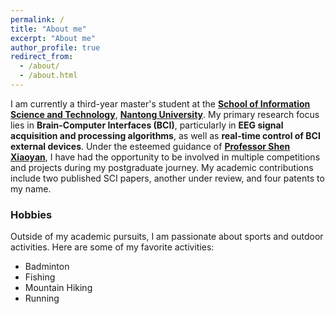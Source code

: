```yaml
---
permalink: /
title: "About me"
excerpt: "About me"
author_profile: true
redirect_from: 
  - /about/
  - /about.html
---
```



I am currently a third-year master's student at the [**School of Information Science and Technology**](https://sist.ntu.edu.cn/), [**Nantong University**](https://www.ntu.edu.cn/). My primary research focus lies in **Brain-Computer Interfaces (BCI)**, particularly in **EEG signal acquisition and processing algorithms**, as well as **real-time control of BCI external devices**. Under the esteemed guidance of [**Professor Shen Xiaoyan**](https://sist.ntu.edu.cn/2019/0319/c5297a137869/page.htm), I have had the opportunity to be involved in multiple competitions and projects during my postgraduate journey. My academic contributions include two published SCI papers, another under review, and four patents to my name.

### Hobbies

Outside of my academic pursuits, I am passionate about sports and outdoor activities. Here are some of my favorite activities:
- Badminton
- Fishing
- Mountain Hiking
- Running
